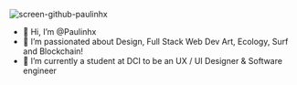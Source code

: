 ![screen-github-paulinhx](https://user-images.githubusercontent.com/90310689/174987738-bc3fc5ac-118e-46a2-9781-44c4d8f8b7ab.png)

- 👋 Hi, I’m @Paulinhx
- 👀 I’m passionated about Design, Full Stack Web Dev Art, Ecology, Surf and Blockchain!
- 🌱 I’m currently a student at DCI to be an UX / UI Designer & Software engineer





<!---
Paulinhx/Paulinhx is a ✨ special ✨ repository because its `README.md` (this file) appears on your GitHub profile.
You can click the Preview link to take a look at your changes.
--->

